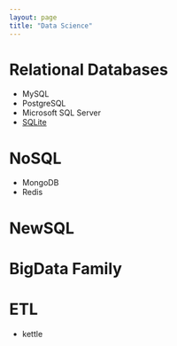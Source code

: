 ```yaml
---
layout: page
title: "Data Science"
---
```


# Relational Databases

* MySQL
* PostgreSQL
* Microsoft SQL Server
* [SQLite](http://sqlite.org)


# NoSQL

* MongoDB
* Redis


# NewSQL


# BigData Family


# ETL

* kettle
